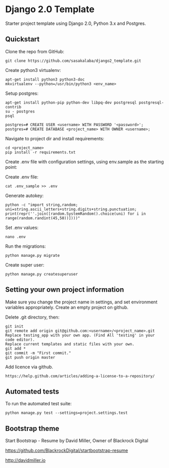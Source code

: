 # Django 2.0 Template

Starter project template using Django 2.0, Python 3.x and Postgres.

## Quickstart

Clone the repo from GitHub:

    git clone https://github.com/sasakalaba/django2_template.git

Create python3 virtualenv:

    apt-get install python3 python3-doc
    mkvirtualenv --python=/usr/bin/python3 <env_name>

Setup postgres:

    apt-get install python-pip python-dev libpq-dev postgresql postgresql-contrib
    su - postgres
    psql

    postgres=# CREATE USER <username> WITH PASSWORD '<password>';
    postgres=# CREATE DATABASE <project_name> WITH OWNER <username>;

Navigate to project dir and install requirements:

    cd <project_name>
    pip install -r requirements.txt

Create .env file with configuration settings, using env.sample as the starting point:

Create .env file:

    cat .env_sample >> .env

Generate autokey:

    python -c "import string,random; uni=string.ascii_letters+string.digits+string.punctuation; print(repr(''.join([random.SystemRandom().choice(uni) for i in range(random.randint(45,50))])))"

Set .env values:

    nano .env

Run the migrations:

    python manage.py migrate

Create super user:

    python manage.py createsuperuser


## Setting your own project information

Make sure you change the project name in settings, and set environment variables appropriately.
Create an empty project on github.

Delete .git directory, then:

    git init
    git remote add origin git@github.com:<username>/<project_name>.git
    Replace testing_app with your own app. (Find All 'testing' in your code editor).
    Replace current templates and static files with your own.
    git add *
    git commit -m "First commit."
    git push origin master

Add licence via github.

    https://help.github.com/articles/adding-a-license-to-a-repository/


## Automated tests

To run the automated test suite:

    python manage.py test --settings=project.settings.test


## Bootstrap theme

Start Bootstrap - Resume by David Miller, Owner of Blackrock Digital

https://github.com/BlackrockDigital/startbootstrap-resume

http://davidmiller.io
